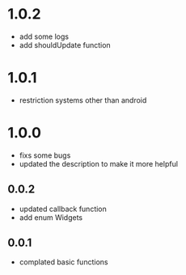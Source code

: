 # 1.0.2

- add some logs
- add shouldUpdate function

# 1.0.1

- restriction systems other than android

# 1.0.0

- fixs some bugs
- updated the description to make it more helpful

## 0.0.2

- updated callback function
- add enum Widgets

## 0.0.1

- complated basic functions
